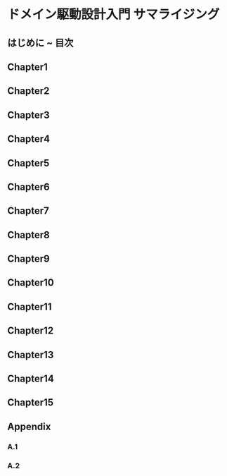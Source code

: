 # ドメイン駆動設計入門 サマライジング

## はじめに ~ 目次

## Chapter1

## Chapter2

## Chapter3

## Chapter4

## Chapter5

## Chapter6

## Chapter7

## Chapter8

## Chapter9

## Chapter10

## Chapter11

## Chapter12

## Chapter13

## Chapter14

## Chapter15

## Appendix

### A.1

### A.2
